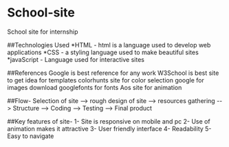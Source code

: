 # School-site
School site for internship 

##Technologies Used
*HTML - html is a language used to develop web applications
*CSS - a styling language used to make beautiful sites
*javaScript - Language used for interactive sites

##References
Google is best reference for any work
 W3School is best site to get idea for templates
 colorhunts site for color selection
 google for images download
 googlefonts  for fonts
 Aos site for animation 
 
 ##Flow-
  Selection of site --> rough design of site --> resources gathering --> Structure -->  Coding --> Testing --> Final product
  
  
 ##Key features of site-
 1- Site is responsive on mobile and pc
 2- Use of animation makes it attractive
 3- User friendly interface
 4- Readability
 5- Easy to navigate
  
 
